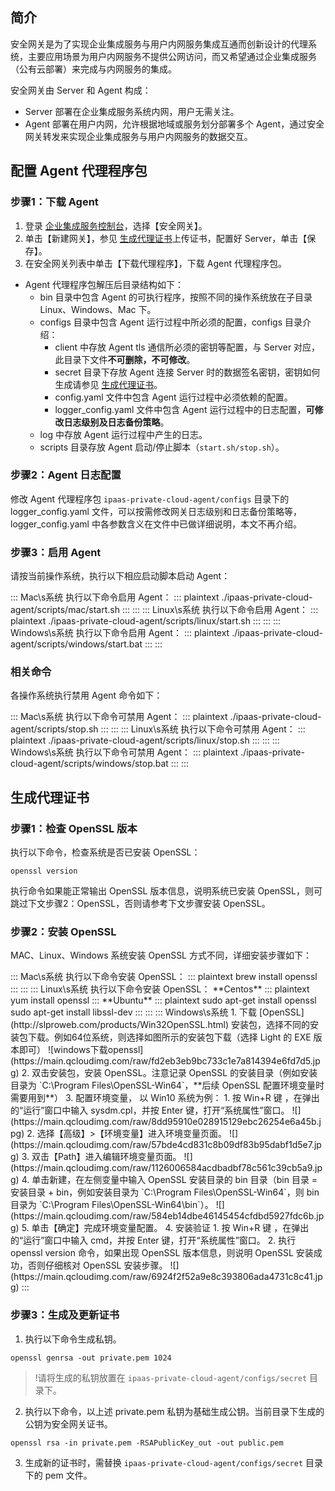 

## 简介

安全网关是为了实现企业集成服务与用户内网服务集成互通而创新设计的代理系统，主要应用场景为用户内网服务不提供公网访问，而又希望通过企业集成服务（公有云部署）来完成与内网服务的集成。

安全网关由 Server 和 Agent 构成：
- Server 部署在企业集成服务系统内网，用户无需关注。
- Agent 部署在用户内网，允许根据地域或服务划分部署多个 Agent，通过安全网关转发来实现企业集成服务与用户内网服务的数据交互。




## 配置 Agent 代理程序包 

### 步骤1：下载 Agent[](id:agent)

1. 登录 [企业集成服务控制台](https://console.cloud.tencent.com/eis)，选择【安全网关】。
2. 单击【新建网关】，参见 [生成代理证书](#certificate)上传证书，配置好 Server，单击【保存】。
3. 在安全网关列表中单击【下载代理程序】，下载 Agent 代理程序包。
- Agent 代理程序包解压后目录结构如下：
  - bin 目录中包含 Agent 的可执行程序，按照不同的操作系统放在子目录 Linux、Windows、Mac 下。
  - configs 目录中包含 Agent 运行过程中所必须的配置，configs 目录介绍：
    - client 中存放 Agent tls 通信所必须的密钥等配置，与 Server 对应，此目录下文件**不可删除，不可修改**。
    - secret 目录下存放 Agent 连接 Server 时的数据签名密钥，密钥如何生成请参见 [生成代理证书](#certificate)。
    - config.yaml 文件中包含 Agent 运行过程中必须依赖的配置。
    - logger_config.yaml 文件中包含 Agent 运行过程中的日志配置，**可修改日志级别及日志备份策略**。
  - log 中存放 Agent 运行过程中产生的日志。
  - scripts 目录存放 Agent 启动/停止脚本（`start.sh/stop.sh`）。

### 步骤2：Agent 日志配置

修改 Agent 代理程序包 `ipaas-private-cloud-agent/configs` 目录下的 logger_config.yaml 文件，可以按需修改网关日志级别和日志备份策略等，logger_config.yaml 中各参数含义在文件中已做详细说明，本文不再介绍。

### 步骤3：启用 Agent

请按当前操作系统，执行以下相应启动脚本启动 Agent：

<dx-tabs>
::: Mac\s系统
执行以下命令启用 Agent：
<dx-codeblock>
:::  plaintext
./ipaas-private-cloud-agent/scripts/mac/start.sh
:::
</dx-codeblock>
:::
::: Linux\s系统
执行以下命令启用 Agent：
<dx-codeblock>
:::  plaintext
./ipaas-private-cloud-agent/scripts/linux/start.sh
:::
</dx-codeblock>
:::
::: Windows\s系统
执行以下命令启用 Agent：
<dx-codeblock>
:::  plaintext
./ipaas-private-cloud-agent/scripts/windows/start.bat
:::
</dx-codeblock>
:::
</dx-tabs>



### 相关命令

各操作系统执行禁用 Agent 命令如下：

<dx-tabs>
::: Mac\s系统
执行以下命令可禁用 Agent：
<dx-codeblock>
:::  plaintext
./ipaas-private-cloud-agent/scripts/stop.sh
:::
</dx-codeblock>
:::
::: Linux\s系统
执行以下命令可禁用 Agent：
<dx-codeblock>
:::  plaintext
./ipaas-private-cloud-agent/scripts/linux/stop.sh
:::
</dx-codeblock>
:::
::: Windows\s系统
执行以下命令可禁用 Agent：
<dx-codeblock>
:::  plaintext
./ipaas-private-cloud-agent/scripts/windows/stop.bat
:::
</dx-codeblock>
:::
</dx-tabs>




## 生成代理证书[](id:certificate)

### 步骤1：检查 OpenSSL 版本

执行以下命令，检查系统是否已安装 OpenSSL：
```plaintext
openssl version
```

执行命令如果能正常输出 OpenSSL 版本信息，说明系统已安装 OpenSSL，则可跳过下文步骤2：OpenSSL，否则请参考下文步骤安装 OpenSSL。



### 步骤2：安装 OpenSSL

MAC、Linux、Windows 系统安装 OpenSSL 方式不同，详细安装步骤如下：


<dx-tabs>
::: Mac\s系统
执行以下命令安装 OpenSSL：
<dx-codeblock>
:::  plaintext
brew install openssl
:::
</dx-codeblock>
:::
::: Linux\s系统
执行以下命令安装 OpenSSL：
**Centos**
<dx-codeblock>
:::  plaintext
  yum install openssl
:::
</dx-codeblock>**Ubuntu**
<dx-codeblock>
:::  plaintext
  sudo apt-get install openssl 
  sudo apt-get install libssl-dev
:::
</dx-codeblock>
:::
::: Windows\s系统
1. 下载 [OpenSSL](http://slproweb.com/products/Win32OpenSSL.html) 安装包，选择不同的安装包下载。例如64位系统，则选择如图所示的安装包下载（选择 Light 的 EXE 版本即可）
  ![windows下载openssl](https://main.qcloudimg.com/raw/fd2eb3eb9bc733c1e7a814394e6fd7d5.jpg)
2. 双击安装包，安装 OpenSSL。注意记录 OpenSSL 的安装目录（例如安装目录为 `C:\Program Files\OpenSSL-Win64`，**后续 OpenSSL 配置环境变量时需要用到**）
3. 配置环境变量， 以 Win10 系统为例：
 1. 按 Win+R 键 ，在弹出的“运行”窗口中输入 sysdm.cpl，并按 Enter 键，打开“系统属性”窗口。
 ![](https://main.qcloudimg.com/raw/8dd95910e028915129ebc26254e6a45b.jpg)
 2. 选择【高级】>【环境变量】进入环境变量页面。
![](https://main.qcloudimg.com/raw/57bde4cd831c8b09df83b95dabf1d5e7.jpg)
 3. 双击【Path】进入编辑环境变量页面。
 ![](https://main.qcloudimg.com/raw/1126006584acdbadbf78c561c39cb5a9.jpg)
 4. 单击新建，在左侧变量中输入 OpenSSL 安装目录的 bin 目录（bin 目录 = 安装目录 + bin，例如安装目录为 `C:\Program Files\OpenSSL-Win64`，则 bin 目录为 `C:\Program Files\OpenSSL-Win64\bin`）。
![](https://main.qcloudimg.com/raw/584eb14dbe46145454cfdbd5927fdc6b.jpg)
 5. 单击【确定】完成环境变量配置。
4. 安装验证
 1. 按 Win+R 键 ，在弹出的“运行”窗口中输入 cmd，并按 Enter 键，打开“系统属性”窗口。
 2. 执行 openssl version 命令，如果出现 OpenSSL 版本信息，则说明 OpenSSL 安装成功，否则仔细核对 OpenSSL 安装步骤。
![](https://main.qcloudimg.com/raw/6924f2f52a9e8c393806ada4731c8c41.jpg)
:::
</dx-tabs>





### 步骤3：生成及更新证书

1. 执行以下命令生成私钥。
```plaintext
openssl genrsa -out private.pem 1024
```
 >!请将生成的私钥放置在 `ipaas-private-cloud-agent/configs/secret` 目录下。
2. 执行以下命令，以上述 private.pem 私钥为基础生成公钥。当前目录下生成的公钥为安全网关证书。
```plaintext
openssl rsa -in private.pem -RSAPublicKey_out -out public.pem
```
3. 生成新的证书时，需替换 `ipaas-private-cloud-agent/configs/secret` 目录下的 pem 文件。


